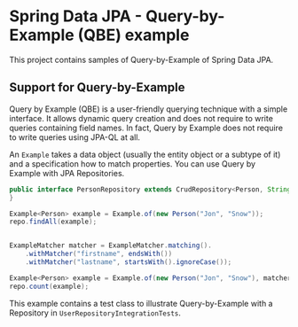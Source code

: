 # Spring Data JPA - Query-by-Example (QBE) example

This project contains samples of Query-by-Example of Spring Data JPA.

## Support for Query-by-Example

Query by Example (QBE) is a user-friendly querying technique with a simple interface. It
allows dynamic query creation and does not require to write queries containing field
names. In fact, Query by Example does not require to write queries using JPA-QL at all.

An `Example` takes a data object (usually the entity object or a subtype of it) and a
specification how to match properties. You can use Query by Example with JPA Repositories.

```java
public interface PersonRepository extends CrudRepository<Person, String>, QueryByExampleExecutor<Person> {
}
```

```java
Example<Person> example = Example.of(new Person("Jon", "Snow"));
repo.findAll(example);


ExampleMatcher matcher = ExampleMatcher.matching().
    .withMatcher("firstname", endsWith())
    .withMatcher("lastname", startsWith().ignoreCase());

Example<Person> example = Example.of(new Person("Jon", "Snow"), matcher); 
repo.count(example);
```

This example contains a test class to illustrate Query-by-Example with a Repository
in `UserRepositoryIntegrationTests`.
